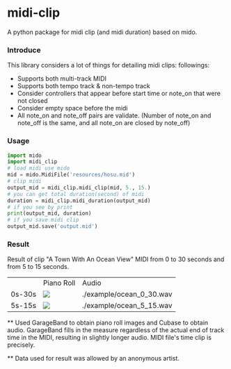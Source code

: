# midi-clip

A python package for midi clip (and midi duration) based on mido.

### Introduce

This library considers a lot of things for detailing midi clips: followings:

- Supports both multi-track MIDI
- Supports both tempo track & non-tempo track
- Consider controllers that appear before start time or note_on that were not closed
- Consider empty space before the midi
- All note_on and note_off pairs are validate. (Number of note_on and note_off is the same, and all note_on are closed by note_off)

### Usage

```python
import mido
import midi_clip
# load midi use mido
mid = mido.MidiFile('resources/hosu.mid')
# clip midi
output_mid = midi_clip.midi_clip(mid, 5., 15.)
# you can get total duration(second) of midi
duration = midi_clip.midi_duration(output_mid)
# if you see by print
print(output_mid, duration)
# if you save midi clip
output_mid.save('output.mid')
```

### Result

Result of clip "A Town With An Ocean View" MIDI from 0 to 30 seconds and from 5 to 15 seconds.

<table>
<tr>
<td></td>
<td>Piano Roll</td>
<td>Audio</td>
</tr>
<tr>
<td>0s-30s</td>
<td><img src="./example/ocean_0_30.png"/></td>
<td>./example/ocean_0_30.wav</td>
</tr>
<tr>
<td>5s-15s</td>
<td><img src="./example/ocean_5_15.png"/></td>
<td>./example/ocean_5_15.wav</td>
</tr>
</table>

** Used GarageBand to obtain piano roll images and Cubase to obtain audio.
GarageBand fills in the measure regardless of the actual end of track time in the MIDI, resulting in slightly longer audio. MIDI file's time clip is precisely.

** Data used for result was allowed by an anonymous artist.